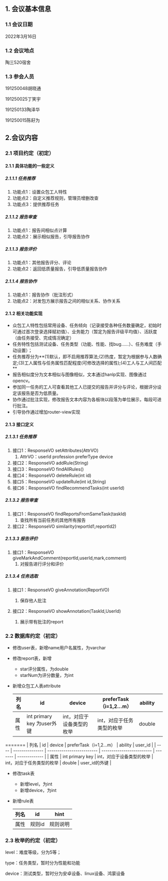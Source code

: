 ## 1. 会议基本信息

### 1.1 会议日期

2022年3月16日

### 1.2 会议地点

陶三520宿舍

### 1.3 参会人员

191250048胡晓通

191250025丁笑宇

191250133陶泽华

191250015陈耔为

## 2.会议内容

### 2.1 项目约定（初定）

#### 2.1.1 具体功能的一些定义

##### 2.1.1.1 任务推荐

1. 功能点1：设置众包工人特性
2. 功能点2：自定义推荐规则，管理员增删改查
3. 功能点3：提供推荐任务

##### 2.1.1.2 报告审查

1. 功能点1：报告间相似点计算
2. 功能点2：展示相似报告，引导报告协作

##### 2.1.1.3 报告评价

1. 功能点1：其他报告评分、评论
2. 功能点2：返回低质量报告，引导低质量报告协作

##### 2.1.1.4 报告协作

1. 功能点1：报告协作（批注形式）
2. 功能点2：对发包方展示报告之间的相似关系、协作关系

#### 2.1.2 相关功能实现

* 众包工人特性包括常用设备、任务倾向（记录接受各种任务数量确定，初始时可通过首次登录选择赋初值）、业务能力（暂定为报告评级平均值）、活跃度（由任务接受、完成情况确定）
* 任务特性包括测试设备、任务类型（功能、性能、找bug……）、任务难度（手动设置）；
* 任务推荐分为**(1)默认，即不启用推荐算法;(2)热度，暂定为根据参与人数确定;(3)工人属性与任务属性匹配程度(可修改选择的属性);(4)工人与工人间匹配 **
* 报告相似度分为文本相似与图像相似，文本通过hanlp实现、图像通过opencv。
* 参加同一任务的工人可查看其他工人已提交的报告并评分与评论，根据评分设定该报告是否为低质量。
* 协作通过批注实现，修改报告文本内容为各板块以段落为单位展示，每段可进行批注。
* 引导协作通过增加router-view实现 

#### 2.1.3 接口定义

##### 2.1.3.1 任务推荐

1. 接口1：ResponseVO setAttributes(AttrVO)
   1. AttrVO：userId  profession  preferType  device
2. 接口2：ResponseVO addRule(String)
2. 接口3：ResponseVO findAllRules()
2. 接口4：ResponseVO deleteRule(int id)
2. 接口5：ResponseVO updateRule(int id,String)
2. 接口6：ResponseVO findRecommendTasks(int userId)

##### 2.1.3.2 报告审查

1. 接口1：ResponseVO findReportsFromSameTask(taskId)
   1. 查找所有当前任务的其他所有报告
2. 接口2：ResponseVO similarity(reportId1,reportId2)

##### 2.1.3.3 报告评价

1. 接口1：ResponseVO giveMarkAndComment(reportId,userId,mark,comment)
   1. 对报告进行评分和评价


##### 2.1.3.4 任务选取

1. 接口1：ResponseVO giveAnnotation(ReportVO)
   1. 保存他人批注

2. 接口2：ResponseVO showAnnotation(TaskId,UserId)
   1. 展示带有批注的report


### 2.2 数据库约定（初定）

* 修改user表，新增name用户名属性，为varchar

* 修改report表，新增

  * star评分属性，为double
  * starNum为评分数量，为int

* 新增众包工人表attribute

  | 列名 | id                         | device                    | preferTask（i=1,2…m）     | ability |      |
  | ---- | -------------------------- | ------------------------- | ------------------------- | ------- | ---- |
  | 属性 | int primary key 为user外键 | int，对应于设备类型的枚举 | int，对应于任务类型的枚举 | double  |      |
=======
  | 列名 | id              | device                    | preferTask（i=1,2…m）     | ability | user_id       |
  | ---- | --------------- | ------------------------- | ------------------------- | ------- | ------------- |
  | 属性 | int primary key | int，对应于设备类型的枚举 | int，对应于任务类型的枚举 | double  | user_id的外键 |
* 修改task表

  * 新增level，为int
  * 新增device，为int

* 新增rule表

  | 列名 | id     | hint     |
  | ---- | ------ | -------- |
  | 属性 | 规则id | 规则说明 |

### 2.3 枚举的约定（初定）

level：难度等级，分为5等；

type：任务类型，暂时分为性能和功能

device：测试类型，暂时分为安卓设备、linux设备、鸿蒙设备